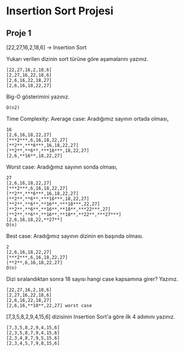 # Insertion Sort Projesi

## Proje 1

[22,27,16,2,18,6] -> Insertion Sort

Yukarı verilen dizinin sort türüne göre aşamalarını yazınız.

```
[22,27,16,2,18,6]
[2,27,16,22,18,6]
[2,6,16,22,18,27]
[2,6,16,18,22,27]
```

Big-O gösterimini yazınız.

```
O(n2)
```


Time Complexity: Average case: Aradığımız sayının ortada olması,

```
16
[2,6,16,18,22,27]
[***2***,6,16,18,22,27]
[**2**,***6***,16,18,22,27]
[**2**,**6**,***16***,18,22,27]
[2,6,**16**,18,22,27]
```

Worst case: Aradığımız sayının sonda olması, 

```
27
[2,6,16,18,22,27]
[***2***,6,16,18,22,27]
[**2**,***6***,16,18,22,27]
[**2**,**6**,***16***,18,22,27]
[**2**,**6**,**16**,***18***,22,27]
[**2**,**6**,**16**,**18**,***22***,27]
[**2**,**6**,**16**,**18**,**22**,***27***]
[2,6,16,18,22,**27**]
O(n)
```

Best case: Aradığımız sayının dizinin en başında olması.

```
2
[2,6,16,18,22,27]
[***2***,6,16,18,22,27]
[**2**,6,16,18,22,27]
O(n)
```

Dizi sıralandıktan sonra 18 sayısı hangi case kapsamına girer? Yazınız.

```
[22,27,16,2,18,6]
[2,27,16,22,18,6]
[2,6,16,22,18,27]
[2,6,16,**18**,22,27] worst case

```


[7,3,5,8,2,9,4,15,6] dizisinin Insertion Sort'a göre ilk 4 adımını yazınız.

```
[7,3,5,8,2,9,4,15,6]
[2,3,5,8,7,9,4,15,6]
[2,3,4,8,7,9,5,15,6]
[2,3,4,5,7,9,8,15,6]
```
